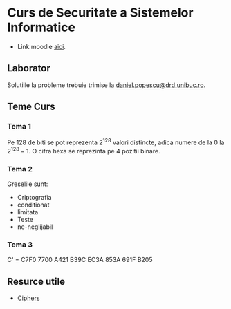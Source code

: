 # Curs de Securitate a Sistemelor Informatice

 * Link moodle [aici](https://moodle.unibuc.ro/course/view.php?id=6759).

## Laborator

Solutiile la probleme trebuie trimise la daniel.popescu@drd.unibuc.ro.

## Teme Curs

### Tema 1

Pe 128 de biti se pot reprezenta $2^{128}$ valori distincte, adica numere de la $0$ la $2^{128}-1$.
O cifra hexa se reprezinta pe $4$ pozitii binare.

### Tema 2

Greselile sunt:
 * Criptografia
 * conditionat
 * limitata
 * Teste
 * ne-neglijabil

### Tema 3

C' = C7F0 7700 A421 B39C EC3A 853A 691F B205

## Resurce utile

 * [Ciphers](https://www.dcode.fr/vernam-cipher)
